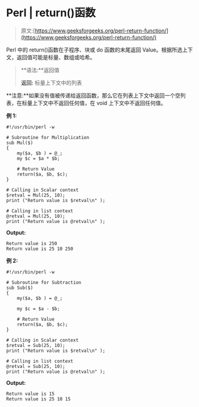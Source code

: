 # Perl | return()函数

> 原文:[https://www.geeksforgeeks.org/perl-return-function/](https://www.geeksforgeeks.org/perl-return-function/)

Perl 中的 return()函数在子程序、块或 do 函数的末尾返回 Value。根据所选上下文，返回值可能是标量、数组或哈希。

> **语法:**返回值
> 
> **返回:**
> 标量上下文中的列表

**注意:**如果没有值被传递给返回函数，那么它在列表上下文中返回一个空列表，在标量上下文中不返回任何值，在 void 上下文中不返回任何值。

**例 1:**

```
#!/usr/bin/perl -w

# Subroutine for Multiplication
sub Mul($) 
{
    my($a, $b ) = @_;  
    my $c = $a * $b;

    # Return Value    
    return($a, $b, $c);
}

# Calling in Scalar context
$retval = Mul(25, 10);
print ("Return value is $retval\n" );

# Calling in list context
@retval = Mul(25, 10);
print ("Return value is @retval\n" );
```

**Output:**

```
Return value is 250
Return value is 25 10 250

```

**例 2:**

```
#!/usr/bin/perl -w

# Subroutine for Subtraction
sub Sub($) 
{
    my($a, $b ) = @_; 

    my $c = $a - $b;

    # Return Value    
    return($a, $b, $c);
}

# Calling in Scalar context
$retval = Sub(25, 10);
print ("Return value is $retval\n" );

# Calling in list context
@retval = Sub(25, 10);
print ("Return value is @retval\n" );
```

**Output:**

```
Return value is 15
Return value is 25 10 15

```